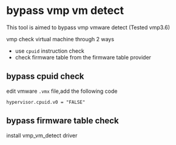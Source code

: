 # bypass vmp vm detect

This tool is aimed to bypass vmp vmware detect (Tested vmp3.6)

vmp check virtual machine through 2 ways

- use `cpuid` instruction check
- check firmware table from the firmware table provider



## bypass cpuid check

edit vmware `.vmx` file,add the following code

```code
hypervisor.cpuid.v0 = "FALSE"
```



## bypass firmware table check

install vmp_vm_detect driver

